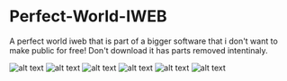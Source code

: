 # Perfect-World-IWEB
A perfect world iweb that is part of a bigger software that i don't want to make public for free!
Don't download it has parts removed intentinaly.

![alt text](https://i.postimg.cc/XqVPS7sR/Screenshot-2018-10-25-JHS-Admin-Database-Manager.png)
![alt text](https://i.postimg.cc/Y9NPsmzN/Screenshot-2018-10-25-JHS-Admin-Database-Manager-1.png)
![alt text](https://i.postimg.cc/02y4VjMm/Screenshot-2018-10-25-JHS-Admin-Database-Manager-2.png)
![alt text](https://i.postimg.cc/c1BqDPDq/Screenshot-2018-10-25-JHS-Admin-Database-Manager-6.png)
![alt text](https://i.postimg.cc/W3RRKVLV/Screenshot-2018-10-25-JHS-Admin-Event-Manager.png)
![alt text](https://i.postimg.cc/FRjtX6NL/Screenshot-2018-10-25-JHS-Admin-GS-Status.png)
